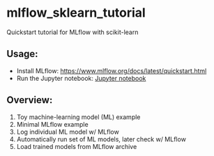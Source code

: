 # mlflow_sklearn_tutorial
Quickstart tutorial for MLflow with scikit-learn


## Usage:
- Install MLflow: https://www.mlflow.org/docs/latest/quickstart.html
- Run the Jupyter notebook: [Jupyter notebook](https://github.com/Magnushhoie/mlflow_sklearn_tutorial/blob/main/MLFlow_tutorial.ipynb)

## Overview:
1. Toy machine-learning model (ML) example
2. Minimal MLflow example
3. Log individual ML model w/ MLflow
4. Automatically run set of ML models, later check w/ MLflow
5. Load trained models from MLflow archive

